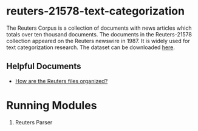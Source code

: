 # reuters-21578-text-categorization

The Reuters Corpus is a collection of documents with news articles which totals over ten thousand documents. The documents in the Reuters-21578 collection appeared on the Reuters newswire in 1987. It is widely used for text categorization research. The dataset can be downloaded [here](https://archive.ics.uci.edu/ml/datasets/reuters-21578+text+categorization+collection).

## Helpful Documents

* [How are the Reuters files organized?](https://link.springer.com/content/pdf/bbm%3A978-3-642-04533-2%2F1.pdf)

# Running Modules

1. Reuters Parser
